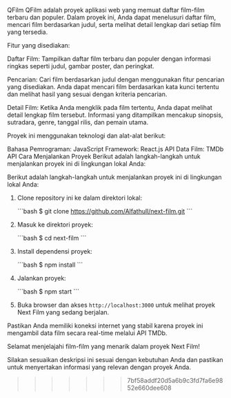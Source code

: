 QFilm
QFilm adalah proyek aplikasi web yang memuat daftar film-film terbaru dan populer. Dalam proyek ini, Anda dapat menelusuri daftar film, mencari film berdasarkan judul, serta melihat detail lengkap dari setiap film yang tersedia.

Fitur yang disediakan:

Daftar Film: Tampilkan daftar film terbaru dan populer dengan informasi ringkas seperti judul, gambar poster, dan peringkat.

Pencarian: Cari film berdasarkan judul dengan menggunakan fitur pencarian yang disediakan. Anda dapat mencari film berdasarkan kata kunci tertentu dan melihat hasil yang sesuai dengan kriteria pencarian.

Detail Film: Ketika Anda mengklik pada film tertentu, Anda dapat melihat detail lengkap film tersebut. Informasi yang ditampilkan mencakup sinopsis, sutradara, genre, tanggal rilis, dan pemain utama.

Proyek ini menggunakan teknologi dan alat-alat berikut:

Bahasa Pemrograman: JavaScript
Framework: React.js
API Data Film: TMDb API
Cara Menjalankan Proyek
Berikut adalah langkah-langkah untuk menjalankan proyek ini di lingkungan lokal Anda:

Berikut adalah langkah-langkah untuk menjalankan proyek ini di lingkungan lokal Anda:

1. Clone repository ini ke dalam direktori lokal:

   \```bash
   $ git clone https://github.com/Alfathull/next-film.git
   \```

2. Masuk ke direktori proyek:

   \```bash
   $ cd next-film
   \```

3. Install dependensi proyek:

   \```bash
   $ npm install
   \```

4. Jalankan proyek:

   \```bash
   $ npm start
   \```

5. Buka browser dan akses `http://localhost:3000` untuk melihat proyek Next Film yang sedang berjalan.


Pastikan Anda memiliki koneksi internet yang stabil karena proyek ini mengambil data film secara real-time melalui API TMDb.

Selamat menjelajahi film-film yang menarik dalam proyek Next Film!

Silakan sesuaikan deskripsi ini sesuai dengan kebutuhan Anda dan pastikan untuk menyertakan informasi yang relevan dengan proyek Anda.
>>>>>>> 7bf58addf20d5a6b9c3fd7fa6e9852e660dee608
